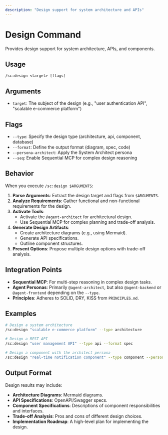 ```yaml
---
description: "Design support for system architecture and APIs"
---
```


# Design Command

Provides design support for system architecture, APIs, and components.

## Usage

```
/sc:design <target> [flags]
```

## Arguments

- `target`: The subject of the design (e.g., "user authentication API", "scalable e-commerce platform")

## Flags

- `--type`: Specify the design type (architecture, api, component, database)
- `--format`: Define the output format (diagram, spec, code)
- `--persona-architect`: Apply the System Architect persona
- `--seq`: Enable Sequential MCP for complex design reasoning

## Behavior

When you execute `/sc:design $ARGUMENTS`:

1. **Parse Arguments**: Extract the design target and flags from `$ARGUMENTS`.
2. **Analyze Requirements**: Gather functional and non-functional requirements for the design.
3. **Activate Tools**:
   - Activate the `@agent-architect` for architectural design.
   - Use Sequential MCP for complex planning and trade-off analysis.
4. **Generate Design Artifacts**:
   - Create architecture diagrams (e.g., using Mermaid).
   - Generate API specifications.
   - Outline component structures.
5. **Present Options**: Propose multiple design options with trade-off analysis.

## Integration Points

- **Sequential MCP**: For multi-step reasoning in complex design tasks.
- **Agent Personas**: Primarily `@agent-architect`, but also `@agent-backend` or `@agent-frontend` depending on the `--type`.
- **Principles**: Adheres to SOLID, DRY, KISS from `PRINCIPLES.md`.

## Examples

```bash
# Design a system architecture
/sc:design "scalable e-commerce platform" --type architecture

# Design a REST API
/sc:design "user management API" --type api --format spec

# Design a component with the architect persona
/sc:design "real-time notification component" --type component --persona-architect
```

## Output Format

Design results may include:
- **Architecture Diagrams**: Mermaid diagrams.
- **API Specifications**: OpenAPI/Swagger specs.
- **Component Specifications**: Descriptions of component responsibilities and interfaces.
- **Trade-off Analysis**: Pros and cons of different design choices.
- **Implementation Roadmap**: A high-level plan for implementing the design.
